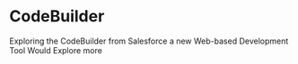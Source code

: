 # CodeBuilder
Exploring the CodeBuilder from Salesforce a new Web-based Development Tool
Would Explore more
